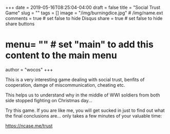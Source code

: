 +++
date = 2019-05-16T08:25:04-04:00
draft = false
title = "Social Trust Game"
slug = ""
tags = []
image = "/img/burningdice.jpg"          # /img/name.ext
comments = true     # set false to hide Disqus
share = true        # set false to hide share buttons
# menu= ""          # set "main" to add this content to the main menu
author = "wocos"
+++

This is a very interesting game dealing with social trust, benfits of cooperation, damge of miscommunication, cheating etc. 

This helps us to understand why in the middle of WWI soldiers from both side stopped fighting on Christmas day...

Try this game. If you are like me, you will get sucked in just to find out what the final conclusions are... only takes a few minutes of your valuable time:

<https://ncase.me/trust>
